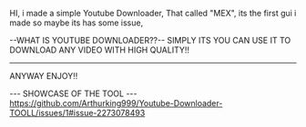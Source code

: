 HI, i made a simple Youtube Downloader, That called "MEX", its the first gui i made so maybe its has some issue, 

--WHAT IS YOUTUBE DOWNLOADER??--
SIMPLY ITS YOU CAN USE IT TO DOWNLOAD ANY VIDEO WITH HIGH QUALITY!!

--------------------------------------------------------------------

ANYWAY ENJOY!!


--- SHOWCASE OF THE TOOL ---
https://github.com/Arthurking999/Youtube-Downloader-TOOLL/issues/1#issue-2273078493
